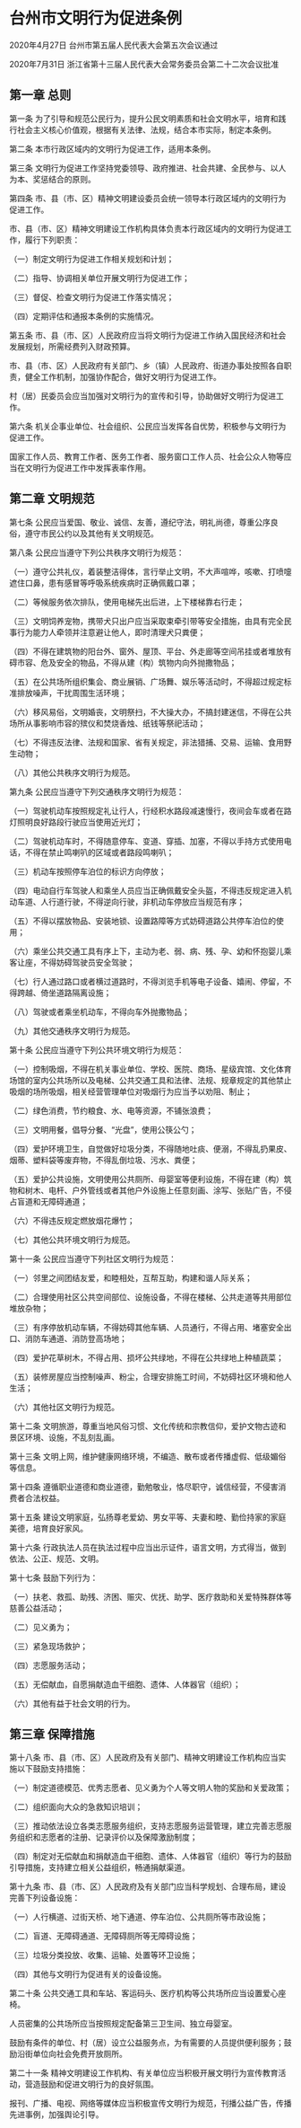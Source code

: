 # 台州市文明行为促进条例

2020年4月27日 台州市第五届人民代表大会第五次会议通过

2020年7月31日 浙江省第十三届人民代表大会常务委员会第二十二次会议批准

<!-- INFO END -->

## 第一章  总则

第一条 为了引导和规范公民行为，提升公民文明素质和社会文明水平，培育和践行社会主义核心价值观，根据有关法律、法规，结合本市实际，制定本条例。

第二条 本市行政区域内的文明行为促进工作，适用本条例。

第三条 文明行为促进工作坚持党委领导、政府推进、社会共建、全民参与、以人为本、奖惩结合的原则。

第四条 市、县（市、区）精神文明建设委员会统一领导本行政区域内的文明行为促进工作。

市、县（市、区）精神文明建设工作机构具体负责本行政区域内的文明行为促进工作，履行下列职责：

（一）制定文明行为促进工作相关规划和计划；

（二）指导、协调相关单位开展文明行为促进工作；

（三）督促、检查文明行为促进工作落实情况；

（四）定期评估和通报本条例的实施情况。

第五条 市、县（市、区）人民政府应当将文明行为促进工作纳入国民经济和社会发展规划，所需经费列入财政预算。

市、县（市、区）人民政府有关部门、乡（镇）人民政府、街道办事处按照各自职责，健全工作机制，加强协作配合，做好文明行为促进工作。

村（居）民委员会应当加强对文明行为的宣传和引导，协助做好文明行为促进工作。

第六条 机关企事业单位、社会组织、公民应当发挥各自优势，积极参与文明行为促进工作。

国家工作人员、教育工作者、医务工作者、服务窗口工作人员、社会公众人物等应当在文明行为促进工作中发挥表率作用。

## 第二章  文明规范

第七条 公民应当爱国、敬业、诚信、友善，遵纪守法，明礼尚德，尊重公序良俗，遵守市民公约以及其他有关文明规范。

第八条 公民应当遵守下列公共秩序文明行为规范：

（一）遵守公共礼仪，着装整洁得体，言行举止文明，不大声喧哗，咳嗽、打喷嚏遮住口鼻，患有感冒等呼吸系统疾病时正确佩戴口罩；

（二）等候服务依次排队，使用电梯先出后进，上下楼梯靠右行走；

（三）文明饲养宠物，携带犬只出户应当采取束牵引带等安全措施，由具有完全民事行为能力人牵领并注意避让他人，即时清理犬只粪便；

（四）不得在建筑物的阳台外、窗外、屋顶、平台、外走廊等空间吊挂或者堆放有碍市容、危及安全的物品，不得从建（构）筑物内向外抛撒物品；

（五）在公共场所组织集会、商业展销、广场舞、娱乐等活动时，不得超过规定标准排放噪声，干扰周围生活环境；

（六）移风易俗，文明婚丧，文明祭扫，不大操大办，不搞封建迷信，不得在公共场所从事影响市容的殡仪和焚烧香烛、纸钱等祭祀活动；

（七）不得违反法律、法规和国家、省有关规定，非法猎捕、交易、运输、食用野生动物；

（八）其他公共秩序文明行为规范。

第九条 公民应当遵守下列交通秩序文明行为规范：

（一）驾驶机动车按照规定礼让行人，行经积水路段减速慢行，夜间会车或者在路灯照明良好路段行驶应当使用近光灯；

（二）驾驶机动车时，不得随意停车、变道、穿插、加塞，不得以手持方式使用电话，不得在禁止鸣喇叭的区域或者路段鸣喇叭；

（三）机动车按照停车泊位的标识方向停放；

（四）电动自行车驾驶人和乘坐人员应当正确佩戴安全头盔，不得违反规定进入机动车道、人行道行驶，不得逆向行驶，非机动车停放应当规范有序；

（五）不得以摆放物品、安装地锁、设置路障等方式妨碍道路公共停车泊位的使用；

（六）乘坐公共交通工具有序上下，主动为老、弱、病、残、孕、幼和怀抱婴儿乘客让座，不得妨碍驾驶员安全驾驶；

（七）行人通过路口或者横过道路时，不得浏览手机等电子设备、嬉闹、停留，不得跨越、倚坐道路隔离设施；

（八）驾驶或者乘坐机动车，不得向车外抛撒物品；

（九）其他交通秩序文明行为规范。

第十条 公民应当遵守下列公共环境文明行为规范：

（一）控制吸烟，不得在机关事业单位、学校、医院、商场、星级宾馆、文化体育场馆的室内公共场所以及电梯、公共交通工具和法律、法规、规章规定的其他禁止吸烟的场所吸烟，相关经营管理单位对吸烟行为应当予以劝阻、制止；

（二）绿色消费，节约粮食、水、电等资源，不铺张浪费；

（三）文明用餐，倡导分餐、“光盘”，使用公筷公勺；

（四）爱护环境卫生，自觉做好垃圾分类，不得随地吐痰、便溺，不得乱扔果皮、烟蒂、塑料袋等废弃物，不得乱倒垃圾、污水、粪便；

（五）爱护公共设施，文明使用公共厕所、母婴室等便利设施，不得在建（构）筑物和树木、电杆、户外管线或者其他户外设施上任意刻画、涂写、张贴广告，不侵占盲道和无障碍通道；

（六）不得违反规定燃放烟花爆竹；

（七）其他公共环境文明行为规范。

第十一条 公民应当遵守下列社区文明行为规范：

（一）邻里之间团结友爱，和睦相处，互帮互助，构建和谐人际关系；

（二）合理使用社区公共空间部位、设施设备，不得在楼梯、公共走道等共用部位堆放杂物；

（三）有序停放机动车辆，不得妨碍其他车辆、人员通行，不得占用、堵塞安全出口、消防车通道、消防登高场地；

（四）爱护花草树木，不得占用、损坏公共绿地，不得在公共绿地上种植蔬菜；

（五）装修房屋应当控制噪声、粉尘，合理安排施工时间，不妨碍社区环境和他人生活；

（六）其他社区文明行为规范。

第十二条 文明旅游，尊重当地风俗习惯、文化传统和宗教信仰，爱护文物古迹和景区环境、设施，不乱刻乱画。

第十三条 文明上网，维护健康网络环境，不编造、散布或者传播虚假、低级媚俗等信息。

第十四条 遵循职业道德和商业道德，勤勉敬业，恪尽职守，诚信经营，不侵害消费者合法权益。

第十五条 建设文明家庭，弘扬尊老爱幼、男女平等、夫妻和睦、勤俭持家的家庭美德，培育良好家风。

第十六条 行政执法人员在执法过程中应当出示证件，语言文明，方式得当，做到依法、公正、规范、文明。

第十七条 鼓励下列行为：

（一）扶老、救孤、助残、济困、赈灾、优抚、助学、医疗救助和关爱特殊群体等慈善公益活动；

（二）见义勇为；

（三）紧急现场救护；

（四）志愿服务活动；

（五）无偿献血，自愿捐献造血干细胞、遗体、人体器官（组织）；

（六）其他有益于社会文明的行为。

## 第三章  保障措施

第十八条 市、县（市、区）人民政府及有关部门、精神文明建设工作机构应当实施以下鼓励支持措施：

（一）制定道德模范、优秀志愿者、见义勇为个人等文明人物的奖励和关爱政策；

（二）组织面向大众的急救知识培训；

（三）推动依法设立各类志愿服务组织，支持志愿服务运营管理，建立完善志愿服务组织和志愿者的注册、记录评价以及保障激励制度；

（四）制定对无偿献血和捐献造血干细胞、遗体、人体器官（组织）等行为的鼓励引导措施，支持建立相关公益组织，畅通捐献渠道。

第十九条 市、县（市、区）人民政府及有关部门应当科学规划、合理布局，建设完善下列设备设施：

（一）人行横道、过街天桥、地下通道、停车泊位、公共厕所等市政设施；

（二）盲道、无障碍通道、无障碍厕所等无障碍设施；

（三）垃圾分类投放、收集、运输、处置等环卫设施；

（四）其他与文明行为促进有关的设备设施。

第二十条 公共交通工具和车站、客运码头、医疗机构等公共场所应当设置爱心座椅。

人员密集的公共场所应当按照规定配备第三卫生间、独立母婴室。

鼓励有条件的单位、村（居）设立公益服务点，为有需要的人员提供便利服务；鼓励沿街单位向社会免费开放厕所。

第二十一条 精神文明建设工作机构、有关单位应当积极开展文明行为宣传教育活动，营造鼓励和促进文明行为的良好氛围。

报刊、广播、电视、网络等媒体应当积极宣传文明行为规范，刊播公益广告，传播先进事例，加强舆论引导。